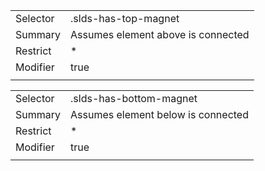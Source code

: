 
|  |  |
|-------|-------|
| Selector | .slds-has-top-magnet |
| Summary | Assumes element above is connected |
| Restrict | * |
| Modifier | true |
|  |  |


|  |  |
|-------|-------|
| Selector | .slds-has-bottom-magnet |
| Summary | Assumes element below is connected |
| Restrict | * |
| Modifier | true |
|  |  |

